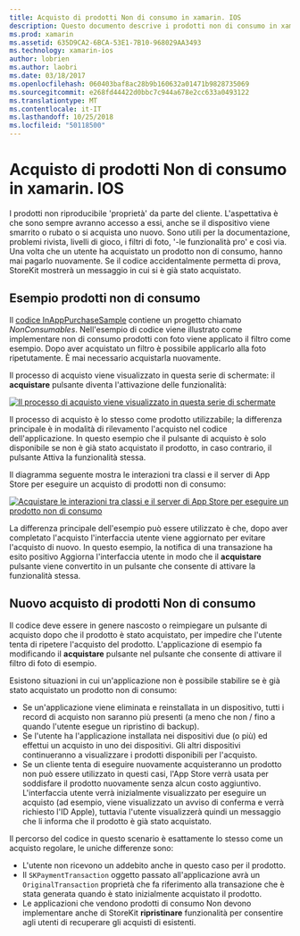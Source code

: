 ```yaml
---
title: Acquisto di prodotti Non di consumo in xamarin. IOS
description: Questo documento descrive i prodotti non di consumo in xamarin. IOS, ovvero funzionalità acquistate da un utente che rimangono disponibili per un periodo illimitato, indipendentemente dal dispositivo.
ms.prod: xamarin
ms.assetid: 635D9CA2-6BCA-53E1-7B10-968029AA3493
ms.technology: xamarin-ios
author: lobrien
ms.author: laobri
ms.date: 03/18/2017
ms.openlocfilehash: 060403baf8ac28b9b160632a01471b9828735069
ms.sourcegitcommit: e268fd44422d0bbc7c944a678e2cc633a0493122
ms.translationtype: MT
ms.contentlocale: it-IT
ms.lasthandoff: 10/25/2018
ms.locfileid: "50118500"
---
```

# <a name="purchasing-non-consumable-products-in-xamarinios"></a>Acquisto di prodotti Non di consumo in xamarin. IOS

I prodotti non riproducibile 'proprietà' da parte del cliente. L'aspettativa è che sono sempre avranno accesso a essi, anche se il dispositivo viene smarrito o rubato o si acquista uno nuovo. Sono utili per la documentazione, problemi rivista, livelli di gioco, i filtri di foto, '-le funzionalità pro' e così via. Una volta che un utente ha acquistato un prodotto non di consumo, hanno mai pagarlo nuovamente. Se il codice accidentalmente permetta di prova, StoreKit mostrerà un messaggio in cui si è già stato acquistato.

## <a name="non-consumable-products-sample"></a>Esempio prodotti non di consumo

Il [codice InAppPurchaseSample](https://developer.xamarin.com/samples/monotouch/StoreKit/) contiene un progetto chiamato *NonConsumables*. Nell'esempio di codice viene illustrato come implementare non di consumo prodotti con foto viene applicato il filtro come esempio. Dopo aver acquistato un filtro è possibile applicarlo alla foto ripetutamente. È mai necessario acquistarla nuovamente.   
   
   
   
 Il processo di acquisto viene visualizzato in questa serie di schermate: il **acquistare** pulsante diventa l'attivazione delle funzionalità:   
   
   
   
 [![](purchasing-non-consumable-products-images/image34.png "Il processo di acquisto viene visualizzato in questa serie di schermate")](purchasing-non-consumable-products-images/image34.png#lightbox)   
   
   
   
 Il processo di acquisto è lo stesso come prodotto utilizzabile; la differenza principale è in modalità di rilevamento l'acquisto nel codice dell'applicazione. In questo esempio che il pulsante di acquisto è solo disponibile se non è già stato acquistato il prodotto, in caso contrario, il pulsante Attiva la funzionalità stessa.   
   
   
   

Il diagramma seguente mostra le interazioni tra classi e il server di App Store per eseguire un acquisto di prodotti non di consumo:   
   
   
   
 [![](purchasing-non-consumable-products-images/image35.png "Acquistare le interazioni tra classi e il server di App Store per eseguire un prodotto non di consumo")](purchasing-non-consumable-products-images/image35.png#lightbox)   
   
   
   
 La differenza principale dell'esempio può essere utilizzato è che, dopo aver completato l'acquisto l'interfaccia utente viene aggiornato per evitare l'acquisto di nuovo. In questo esempio, la notifica di una transazione ha esito positivo Aggiorna l'interfaccia utente in modo che il **acquistare** pulsante viene convertito in un pulsante che consente di attivare la funzionalità stessa.

## <a name="re-purchasing-non-consumable-products"></a>Nuovo acquisto di prodotti Non di consumo

Il codice deve essere in genere nascosto o reimpiegare un pulsante di acquisto dopo che il prodotto è stato acquistato, per impedire che l'utente tenta di ripetere l'acquisto del prodotto. L'applicazione di esempio fa modificando il **acquistare** pulsante nel pulsante che consente di attivare il filtro di foto di esempio.   
   
   
   
 Esistono situazioni in cui un'applicazione non è possibile stabilire se è già stato acquistato un prodotto non di consumo:

-  Se un'applicazione viene eliminata e reinstallata in un dispositivo, tutti i record di acquisto non saranno più presenti (a meno che non / fino a quando l'utente esegue un ripristino di backup). 
-  Se l'utente ha l'applicazione installata nei dispositivi due (o più) ed effettui un acquisto in uno dei dispositivi. Gli altri dispositivi continueranno a visualizzare i prodotti disponibili per l'acquisto. 
-  Se un cliente tenta di eseguire nuovamente acquisteranno un prodotto non può essere utilizzato in questi casi, l'App Store verrà usata per soddisfare il prodotto nuovamente senza alcun costo aggiuntivo. L'interfaccia utente verrà inizialmente visualizzato per eseguire un acquisto (ad esempio, viene visualizzato un avviso di conferma e verrà richiesto l'ID Apple), tuttavia l'utente visualizzerà quindi un messaggio che li informa che il prodotto è già stato acquistato.  
   
   
   
 Il percorso del codice in questo scenario è esattamente lo stesso come un acquisto regolare, le uniche differenze sono:

-  L'utente non ricevono un addebito anche in questo caso per il prodotto.
-  Il `SKPaymentTransaction` oggetto passato all'applicazione avrà un `OriginalTransaction` proprietà che fa riferimento alla transazione che è stata generata quando è stato inizialmente acquistato il prodotto. 
-  Le applicazioni che vendono prodotti di consumo Non devono implementare anche di StoreKit **ripristinare** funzionalità per consentire agli utenti di recuperare gli acquisti di esistenti. 
